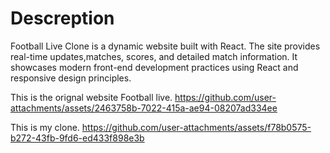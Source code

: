 # Descreption

Football Live Clone is a dynamic website built with React.
The site provides real-time updates,matches, scores, and detailed match information.
It showcases modern front-end development practices using React and responsive design principles.



This is the orignal website Football live.
https://github.com/user-attachments/assets/2463758b-7022-415a-ae94-08207ad334ee



This is my clone.
https://github.com/user-attachments/assets/f78b0575-b272-43fb-9fd6-ed433f898e3b

